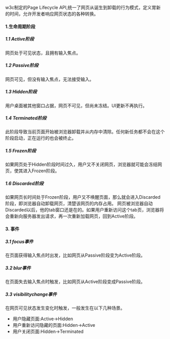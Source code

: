 w3c制定的Page Lifecycle API,统一了网页从诞生到卸载的行为模式，定义胃新的时间，允许开发者响应网页状态的各种转换。
#### 1.生命周期阶段
##### 1.1 Active阶段
网页处于可见状态，且拥有输入焦点。

##### 1.2 Passive阶段
网页可见，但没有输入焦点，无法接受输入。

##### 1.3 Hidden阶段
用户桌面被其他窗口占据，网页不可见，但尚未冻结。UI更新不再执行。

##### 1.4 Terminated阶段
此阶段导致当前页面开始被浏览器卸载并从内存中清除。任何新任务都不会在这个阶段启动，正在运行的也会被终止。

##### 1.5 Frozen阶段
如果网页处于Hidden阶段时间过久，用户又不关闭网页，浏览器就可能会冻结网页，使其进入Frozen阶段。

##### 1.6 Discarded阶段
如果网页长时间处于Frozen阶段，用户又不唤醒页面，那么就会进入Discarded阶段，即浏览器自动卸载网页，清楚该网页的内存占用。
网页被浏览器自动Discarded以后，他的tab窗口还是在的。如果用户重新访问这个tab页，浏览器将会重新向服务器发出请求，再一次重新加载网页，回到Active阶段。

#### 3. 事件
##### 3.1 focus事件
在页面获得输入焦点时出发，比如网页从Passive阶段变为Active阶段。

##### 3.2 blur事件
在页面失去输入焦点时触发，比如网页从Active阶段变成Passive阶段。

##### 3.3 visibilitychange事件
在网页可见状态发生变化时触发，一般发生在以下几种场景。
- 用户隐藏页面:Active->Hidden
- 用户重新访问隐藏的页面:Hidden->Active
- 用户关闭页面:Hidden->Terminated
